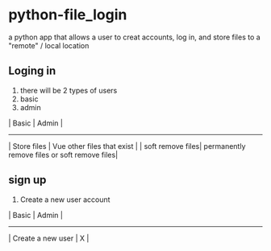# python-file_login
a python app that allows a user to creat accounts, log in, and store files to a "remote" / local location

## Loging in
1. there will be 2 types of users 
2. basic
3. admin

| Basic | Admin |
 ------- -------
| Store files | Vue other files that exist |
| soft remove files| permanently remove files or soft remove files|


## sign up

1. Create a new user account

| Basic | Admin |
 ------- -------
| Create a new user | X |


